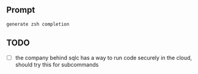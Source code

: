 
## Prompt

```
generate zsh completion
```

## TODO

- [ ] the company behind sqlc has a way to run code securely in the cloud, should try this for subcommands